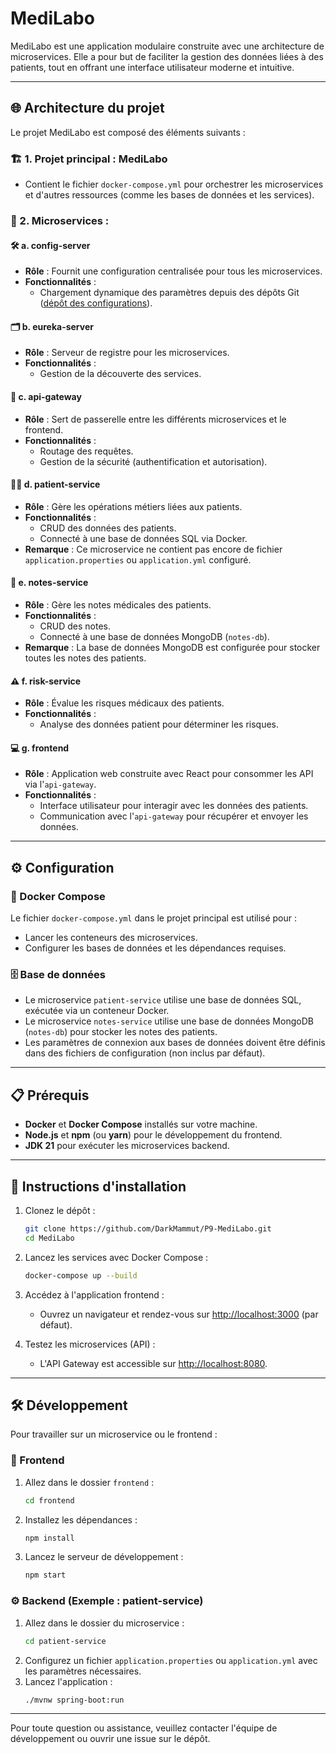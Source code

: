 # MediLabo

MediLabo est une application modulaire construite avec une architecture de microservices. Elle a pour but de faciliter la gestion des données liées à des patients, tout en offrant une interface utilisateur moderne et intuitive.

---

## 🌐 Architecture du projet

Le projet MediLabo est composé des éléments suivants :

### 🏗️ 1. **Projet principal : MediLabo**

- Contient le fichier `docker-compose.yml` pour orchestrer les microservices et d'autres ressources (comme les bases de données et les services).

### 🔧 2. **Microservices :**

#### 🛠️ a. **config-server**
   - **Rôle** : Fournit une configuration centralisée pour tous les microservices.
   - **Fonctionnalités** :
     - Chargement dynamique des paramètres depuis des dépôts Git ([dépôt des configurations](https://github.com/DarkMammut/Medilabo-Config-Server.git)).

#### 🗂️ b. **eureka-server**
   - **Rôle** : Serveur de registre pour les microservices.
   - **Fonctionnalités** :
     - Gestion de la découverte des services.

#### 🌉 c. **api-gateway**
   - **Rôle** : Sert de passerelle entre les différents microservices et le frontend.
   - **Fonctionnalités** :
     - Routage des requêtes.
     - Gestion de la sécurité (authentification et autorisation).

#### 👩‍⚕️ d. **patient-service**
   - **Rôle** : Gère les opérations métiers liées aux patients.
   - **Fonctionnalités** :
     - CRUD des données des patients.
     - Connecté à une base de données SQL via Docker.
   - **Remarque** : Ce microservice ne contient pas encore de fichier `application.properties` ou `application.yml` configuré.

#### 📝 e. **notes-service**
   - **Rôle** : Gère les notes médicales des patients.
   - **Fonctionnalités** :
     - CRUD des notes.
     - Connecté à une base de données MongoDB (`notes-db`).
   - **Remarque** : La base de données MongoDB est configurée pour stocker toutes les notes des patients.

#### ⚠️ f. **risk-service**
   - **Rôle** : Évalue les risques médicaux des patients.
   - **Fonctionnalités** :
     - Analyse des données patient pour déterminer les risques.

#### 💻 g. **frontend**
   - **Rôle** : Application web construite avec React pour consommer les API via l'`api-gateway`.
   - **Fonctionnalités** :
     - Interface utilisateur pour interagir avec les données des patients.
     - Communication avec l'`api-gateway` pour récupérer et envoyer les données.

---

## ⚙️ Configuration

### 🐳 Docker Compose
Le fichier `docker-compose.yml` dans le projet principal est utilisé pour :
- Lancer les conteneurs des microservices.
- Configurer les bases de données et les dépendances requises.

### 🗄️ Base de données
- Le microservice `patient-service` utilise une base de données SQL, exécutée via un conteneur Docker.
- Le microservice `notes-service` utilise une base de données MongoDB (`notes-db`) pour stocker les notes des patients.
- Les paramètres de connexion aux bases de données doivent être définis dans des fichiers de configuration (non inclus par défaut).

---

## 📋 Prérequis

- **Docker** et **Docker Compose** installés sur votre machine.
- **Node.js** et **npm** (ou **yarn**) pour le développement du frontend.
- **JDK 21** pour exécuter les microservices backend.

---

## 🚀 Instructions d'installation

1. Clonez le dépôt :
   ```bash
   git clone https://github.com/DarkMammut/P9-MediLabo.git
   cd MediLabo
   ```

2. Lancez les services avec Docker Compose :
   ```bash
   docker-compose up --build
   ```

3. Accédez à l'application frontend :
   - Ouvrez un navigateur et rendez-vous sur [http://localhost:3000](http://localhost:3000) (par défaut).

4. Testez les microservices (API) :
   - L'API Gateway est accessible sur [http://localhost:8080](http://localhost:8080).

---

## 🛠️ Développement

Pour travailler sur un microservice ou le frontend :

### 🎨 Frontend
1. Allez dans le dossier `frontend` :
   ```bash
   cd frontend
   ```
2. Installez les dépendances :
   ```bash
   npm install
   ```
3. Lancez le serveur de développement :
   ```bash
   npm start
   ```

### ⚙️ Backend (Exemple : patient-service)
1. Allez dans le dossier du microservice :
   ```bash
   cd patient-service
   ```
2. Configurez un fichier `application.properties` ou `application.yml` avec les paramètres nécessaires.
3. Lancez l'application :
   ```bash
   ./mvnw spring-boot:run
   ```

---

Pour toute question ou assistance, veuillez contacter l'équipe de développement ou ouvrir une issue sur le dépôt.
